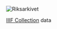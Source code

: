 ![Riksarkivet](https://sok.riksarkivet.se/Administration/Images/Layout/logo2.png)

[IIIF Collection](../docs/IIIF.md) data